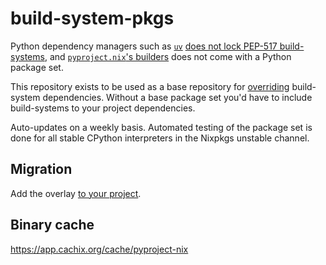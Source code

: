# build-system-pkgs

Python dependency managers such as [`uv`](https://docs.astral.sh/uv/) [does not lock PEP-517 build-systems](https://github.com/astral-sh/uv/issues/5190), and [`pyproject.nix`'s builders](https://nix-community.github.io/pyproject.nix/build.html) does not come with a Python package set.

This repository exists to be used as a base repository for [overriding](https://nix-community.github.io/pyproject.nix/builders/overriding.html) build-system dependencies.
Without a base package set you'd have to include build-systems to your project dependencies.

Auto-updates on a weekly basis. Automated testing of the package set is done for all stable CPython interpreters in the Nixpkgs unstable channel.

## Migration

Add the overlay [to your project](https://github.com/pyproject-nix/uv2nix/pull/63/commits/3849c8c2e380c5fe110a8e79b4790245b576ebe9).

## Binary cache

https://app.cachix.org/cache/pyproject-nix
